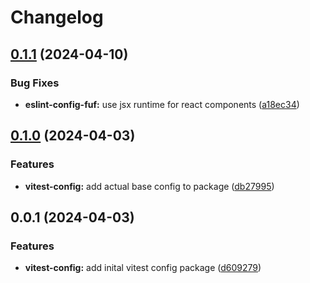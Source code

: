 # Changelog

## [0.1.1](https://github.com/fuf-stack/ts-project-setup/compare/vitest-config-v0.1.0...vitest-config-v0.1.1) (2024-04-10)


### Bug Fixes

* **eslint-config-fuf:** use jsx runtime for react components ([a18ec34](https://github.com/fuf-stack/ts-project-setup/commit/a18ec3449f8c5a8e044005d8220e594fc7085e67))

## [0.1.0](https://github.com/fuf-stack/ts-project-setup/compare/vitest-config-v0.0.1...vitest-config-v0.1.0) (2024-04-03)


### Features

* **vitest-config:** add actual base config to package ([db27995](https://github.com/fuf-stack/ts-project-setup/commit/db279953467ff3aed81d752eee4c460920a8be3f))

## 0.0.1 (2024-04-03)


### Features

* **vitest-config:** add inital vitest config package ([d609279](https://github.com/fuf-stack/ts-project-setup/commit/d609279f7d654255ce936cb80de636b6833122ac))
